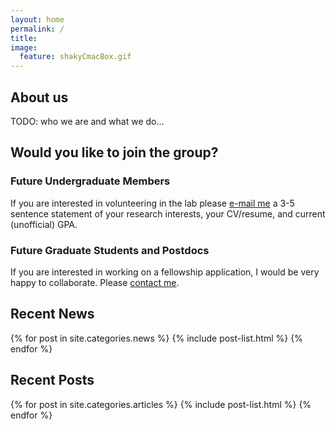 ```yaml
---
layout: home
permalink: /
title:
image:
  feature: shakyCmacBox.gif  
---
```


## About us

TODO: who we are and what we do...


## Would you like to join the group?
### Future Undergraduate Members

If you are interested in volunteering in the lab please [e-mail me](mailto:terps@auburn.edu) a 3-5 sentence statement of your research interests, your CV/resume, and current (unofficial) GPA.


### Future Graduate Students and Postdocs

If you are interested in working on a fellowship application, I would be very happy to collaborate. Please [contact me](mailto:terps@auburn.edu).


## Recent News

<div class="tiles">
{% for post in site.categories.news %}
	{% include post-list.html %}
{% endfor %}
</div><!-- /.tiles -->


## Recent Posts

<div class="tiles">
{% for post in site.categories.articles %}
	{% include post-list.html %}
{% endfor %}
</div><!-- /.tiles -->

